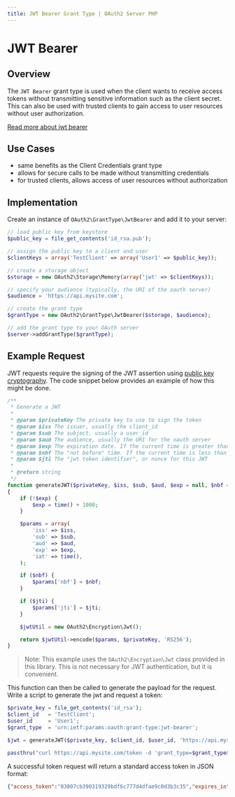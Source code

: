 ```yaml
---
title: JWT Bearer Grant Type | OAuth2 Server PHP
---
```


# JWT Bearer

## Overview

The `JWT Bearer` grant type is used when the client wants to
receive access tokens without transmitting sensitive information
such as the client secret. This can also be used with trusted
clients to gain access to user resources without user authorization.

[Read more about jwt bearer](http://tools.ietf.org/html/draft-ietf-oauth-jwt-bearer-07#section-1)

## Use Cases

  * same benefits as the Client Credentials grant type
  * allows for secure calls to be made without transmitting credentials
  * for trusted clients, allows access of user resources without authorization

## Implementation

Create an instance of `OAuth2\GrantType\JwtBearer` and add it to
your server:

```php
// load public key from keystore
$public_key = file_get_contents('id_rsa.pub');

// assign the public key to a client and user
$clientKeys = array('TestClient' => array('User1' => $public_key));

// create a storage object
$storage = new OAuth2\Storage\Memory(array('jwt' => $clientKeys));

// specify your audience (typically, the URI of the oauth server)
$audience = 'https://api.mysite.com';

// create the grant type
$grantType = new OAuth2\GrantType\JwtBearer($storage, $audience);

// add the grant type to your OAuth server
$server->addGrantType($grantType);
```

## Example Request

JWT requests require the signing of the JWT assertion using
[public key cryptography](http://en.wikipedia.org/wiki/Public-key_cryptography).
The code snippet below provides an example of how this might be done.

```php
/**
 * Generate a JWT
 *
 * @param $privateKey The private key to use to sign the token
 * @param $iss The issuer, usually the client_id
 * @param $sub The subject, usually a user_id
 * @param $aud The audience, usually the URI for the oauth server
 * @param $exp The expiration date. If the current time is greater than the exp, the JWT is invalid
 * @param $nbf The "not before" time. If the current time is less than the nbf, the JWT is invalid
 * @param $jti The "jwt token identifier", or nonce for this JWT
 *
 * @return string
 */
function generateJWT($privateKey, $iss, $sub, $aud, $exp = null, $nbf = null, $jti = null)
{
    if (!$exp) {
        $exp = time() + 1000;
    }

    $params = array(
        'iss' => $iss,
        'sub' => $sub,
        'aud' => $aud,
        'exp' => $exp,
        'iat' => time(),
    );

    if ($nbf) {
        $params['nbf'] = $nbf;
    }

    if ($jti) {
        $params['jti'] = $jti;
    }

    $jwtUtil = new OAuth2\Encryption\Jwt();

    return $jwtUtil->encode($params, $privateKey, 'RS256');
}
```

> Note: This example uses the `OAuth2\Encryption\Jwt` class provided in this library. This is
> not necessary for JWT authentication, but it is convenient.

This function can then be called to generate the payload for the request. Write a script to
generate the jwt and request a token:

```php
$private_key = file_get_contents('id_rsa');
$client_id   = 'TestClient';
$user_id     = 'User1';
$grant_type  = 'urn:ietf:params:oauth:grant-type:jwt-bearer';

$jwt = generateJWT($private_key, $client_id, $user_id, 'https://api.mysite.com');

passthru("curl https://api.mysite.com/token -d 'grant_type=$grant_type&assertion=$jwt'");
```

A successful token request will return a standard access token in JSON format:

```json
{"access_token":"03807cb390319329bdf6c777d4dfae9c0d3b3c35","expires_in":3600,"token_type":"bearer","scope":null}
```
